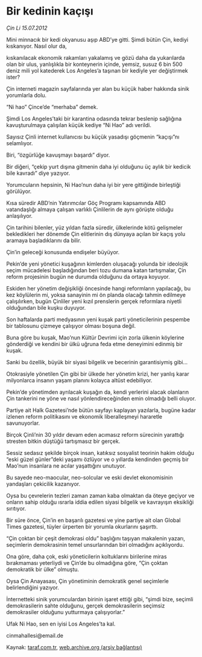 # Bir kedinin kaçışı

*Çin Li 15.07.2012*

<div class="yazi"><p>Mini minnacık bir kedi okyanusu aşıp ABD’ye gitti. Şimdi bütün Çin, kediyi kıskanıyor. Nasıl olur da,</p>
<p>kıskanılacak ekonomik rakamları yakalamış ve gözü daha da yukarılarda olan bir ulus, yanlışlıkla bir konteynerin içinde, yemsiz, susuz 6 bin 500 deniz mili yol katederek Los Angeles’a taşınan bir kediyle yer değiştirmek ister?</p>
<p>Çin interneti magazin sayfalarında yer alan bu küçük haber hakkında sinik yorumlarla dolu.</p>
<p>“Ni hao” Çince’de “merhaba” demek.</p>
<p>Şimdi Los Angeles’taki bir karantina odasında tekrar beslenip sağlığına kavuşturulmaya çalışılan küçük kediye “Ni Hao” adı verildi.</p>
<p>Sayısız Çinli internet kullanıcısı bu küçük yasadışı göçmenin “kaçışı”nı selamlıyor.</p>
<p>Biri, “özgürlüğe kavuşmayı başardı” diyor.</p>
<p>Bir diğeri, “çekip yurt dışına gitmenin daha iyi olduğunu üç aylık bir kedicik bile kavradı” diye yazıyor.</p>
<p>Yorumcuların hepsinin, Ni Hao’nun daha iyi bir yere gittiğinde birleştiği görülüyor.</p>
<p>Kısa süredir ABD’nin Yatırımcılar Göç Programı kapsamında ABD vatandaşlığı almaya çalışan varlıklı Çinlilerin de aynı görüşte olduğu anlaşılıyor.</p>
<p>Çin tarihini bilenler, yüz yıldan fazla süredir, ülkelerinde kötü gelişmeler bekledikleri her dönemde Çin elitlerinin dış dünyaya açılan bir kaçış yolu aramaya başladıklarını da bilir.</p>
<p>Çin’in geleceği konusunda endişeler büyüyor.</p>
<p>Pekin’de yeni yönetici kuşağının kimlerden oluşacağı yolunda bir ideolojik seçim mücadelesi başladığından beri tozu dumana katan tartışmalar, Çin reform projesinin bugün ne durumda olduğunu da ortaya koyuyor.</p>
<p>Eskiden her yönetim değişikliği öncesinde hangi reformların yapılacağı, bu kez köylülerin mi, yoksa sanayinin mi ön planda olacağı tahmin edilmeye çalışılırken, bugün Çinliler yeni kızıl prenslerin gerçek reformlara niyetli olduğundan bile kuşku duyuyor.</p>
<p>Son haftalarda parti medyasının yeni kuşak parti yöneticilerinin pespembe bir tablosunu çizmeye çalışıyor olması boşuna değil.</p>
<p>Buna göre bu kuşak, Mao’nun Kültür Devrimi için zorla ülkenin köylerine gönderdiği ve kendini bir ülkü uğruna feda etme deneyimini edinmiş bir kuşak.</p>
<p>Sanki bu özellik, büyük bir siyasi bilgelik ve becerinin garantisiymiş gibi...</p>
<p>Otokrasiyle yönetilen Çin gibi bir ülkede her yönetim krizi, her yanlış karar milyonlarca insanın yaşam planını kolayca altüst edebiliyor.</p>
<p>Pekin’de yönetimden ayrılacak kuşağın da, kendi yerlerini alacak olanların Çin tankerini ne yöne ve nasıl yönlendireceğinden emin olmadığı belli oluyor.</p>
<p>Partiye ait Halk Gazetesi’nde bütün sayfayı kaplayan yazılarla, bugüne kadar izlenen reform politikasını ve ekonomik liberalleşmeyi hararetle savunuyorlar.</p>
<p>Birçok Çinli’nin 30 yıldır devam eden acımasız reform sürecinin yarattığı stresten bitkin düştüğü tartışmasız bir gerçek.</p>
<p>Sessiz sedasız şekilde birçok insan, katıksız sosyalist teorinin hakim olduğu “eski güzel günler”deki yaşamı özlüyor ve o yıllarda kendinden geçmiş bir Mao’nun insanlara ne acılar yaşattığını unutuyor.</p>
<p>Bu sayede neo-maocular, neo-solcular ve eski devlet ekonomisinin yandaşları çekicilik kazanıyor.</p>
<p>Oysa bu çevrelerin tezleri zaman zaman kaba olmaktan da öteye geçiyor ve onların sahip olduğu ısrarla iddia edilen siyasi bilgelik ve kavrayışın eksikliği sırıtıyor.</p>
<p>Bir süre önce, Çin’in en başarılı gazetesi ve yine partiye ait olan Global Times gazetesi, tüyler ürperten bir yorumla okurlarını şaşırttı.</p>
<p>“Çin çoktan bir çeşit demokrasi oldu” başlığını taşıyan makalenin yazarı, seçimlerin demokrasinin temel unsurlarından biri olmadığını açıklıyordu.</p>
<p>Ona göre, daha çok, eski yöneticilerin koltuklarını birilerine miras bırakmaması yeterliydi ve Çin’de bu olmadığına göre, “Çin çoktan demokratik bir ülke” olmuştu.</p>
<p>Oysa Çin Anayasası, Çin yönetiminin demokratik genel seçimlerle belirlendiğini yazıyor.</p>
<p>İnternetteki sinik yorumculardan birinin işaret ettiği gibi, “şimdi bize, seçimli demokrasilerin sahte olduğunu, gerçek demokrasilerin seçimsiz demokrasiler olduğunu yutturmaya çalışıyorlar.”</p>
<p>Ufak Ni Hao, sen en iyisi Los Angeles’ta kal.</p>
<p>cinmahallesi@email.de</p>
</div>

Kaynak: [taraf.com.tr](http://www.taraf.com.tr/cin-li/makale-bir-kedinin-kacisi.htm), [web.archive.org (arşiv bağlantısı)](http://web.archive.org/web/20131107110503/http://www.taraf.com.tr/cin-li/makale-bir-kedinin-kacisi.htm)
